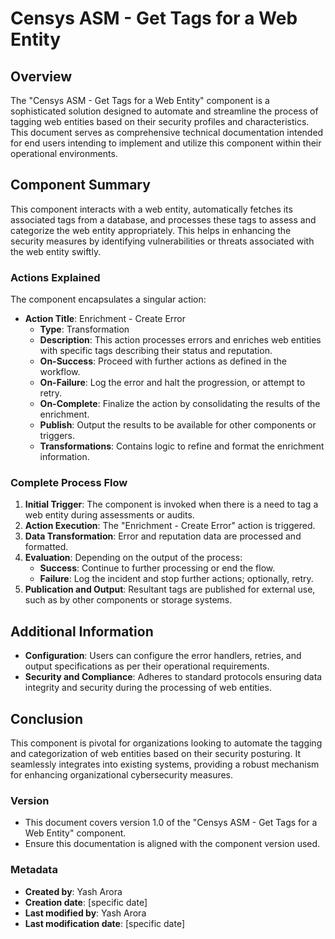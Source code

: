 # Censys ASM - Get Tags for a Web Entity

## Overview
The "Censys ASM - Get Tags for a Web Entity" component is a sophisticated solution designed to automate and streamline the process of tagging web entities based on their security profiles and characteristics. This document serves as comprehensive technical documentation intended for end users intending to implement and utilize this component within their operational environments.

## Component Summary
This component interacts with a web entity, automatically fetches its associated tags from a database, and processes these tags to assess and categorize the web entity appropriately. This helps in enhancing the security measures by identifying vulnerabilities or threats associated with the web entity swiftly.

### Actions Explained
The component encapsulates a singular action:
- **Action Title**: Enrichment - Create Error
  - **Type**: Transformation
  - **Description**: This action processes errors and enriches web entities with specific tags describing their status and reputation.
  - **On-Success**: Proceed with further actions as defined in the workflow.
  - **On-Failure**: Log the error and halt the progression, or attempt to retry.
  - **On-Complete**: Finalize the action by consolidating the results of the enrichment.
  - **Publish**: Output the results to be available for other components or triggers.
  - **Transformations**: Contains logic to refine and format the enrichment information.

### Complete Process Flow
1. **Initial Trigger**: The component is invoked when there is a need to tag a web entity during assessments or audits.
2. **Action Execution**: The "Enrichment - Create Error" action is triggered.
3. **Data Transformation**: Error and reputation data are processed and formatted.
4. **Evaluation**: Depending on the output of the process:
   - **Success**: Continue to further processing or end the flow.
   - **Failure**: Log the incident and stop further actions; optionally, retry.
5. **Publication and Output**: Resultant tags are published for external use, such as by other components or storage systems.

## Additional Information
- **Configuration**: Users can configure the error handlers, retries, and output specifications as per their operational requirements.
- **Security and Compliance**: Adheres to standard protocols ensuring data integrity and security during the processing of web entities.

## Conclusion
This component is pivotal for organizations looking to automate the tagging and categorization of web entities based on their security posturing. It seamlessly integrates into existing systems, providing a robust mechanism for enhancing organizational cybersecurity measures.

### Version
- This document covers version 1.0 of the "Censys ASM - Get Tags for a Web Entity" component.
- Ensure this documentation is aligned with the component version used.

### Metadata
- **Created by**: Yash Arora
- **Creation date**: [specific date]
- **Last modified by**: Yash Arora
- **Last modification date**: [specific date]

